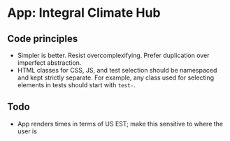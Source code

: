 # App: Integral Climate Hub

## Code principles

- Simpler is better. Resist overcomplexifying. Prefer duplication over imperfect abstraction.
- HTML classes for CSS, JS, and test selection should be namespaced and kept strictly separate. For example, any class used for selecting elements in tests should start with `test-`.

## Todo

- App renders times in terms of US EST; make this sensitive to where the user is
